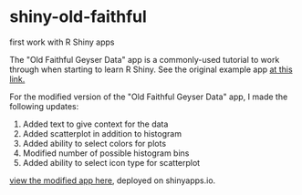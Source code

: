 # shiny-old-faithful
first work with R Shiny apps

The "Old Faithful Geyser Data" app is a commonly-used tutorial to work through when starting to learn R Shiny. See the original example app [at this link.](https://shiny.rstudio.com/articles/basics.html)

For the modified version of the "Old Faithful Geyser Data" app, I made the following updates:
1. Added text to give context for the data 
2. Added scatterplot in addition to histogram
3. Added ability to select colors for plots
4. Modified number of possible histogram bins
5. Added ability to select icon type for scatterplot

[view the modified app here](https://sarahrunkle.shinyapps.io/shiny-old-faithful/), deployed on shinyapps.io.

